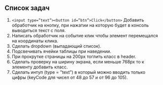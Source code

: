 ## Список задач
1. `<input type=”text”><button id=”btn”>Click</button>`
Добавить обработчик на кнопку, при нажатии на которую будет в консоль выводиться текст с поля.
2. Написать обработчик на событие клик чтобы элемент перемещался на координаты клика.
3. Сделать dropdown (выпадающий список).
4. Подсвечивать ячейки таблицы при наведении.
5. При прокрутке страницы на 200px тоглить класс в header.
6. Сделать проверку на ширину экрана, если меньше 768px то к элементу добавить класс.
7. Сделать интуп (type = "text") в который можно вводить только цифры (keyCode для чисел от 48 до 57 и от 96 до 105).